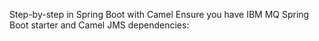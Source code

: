
 Step-by-step in Spring Boot with Camel
Ensure you have IBM MQ Spring Boot starter and Camel JMS dependencies:
